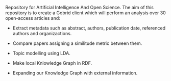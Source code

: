 Repository for Artificial Intelligence And Open Science. The aim of this repository is to create a Gobrid client which will perform an analysis over 30
open-access articles and:

- Extract metadata such as abstract, authors, publication date, referenced authors and organizactions.
  
- Compare papers assigning a similitude metric between them.
  
- Topic modelling using LDA.

-  Make local Knlowledge Graph in RDF.

-  Expanding our Knowledge Graph with external information.
